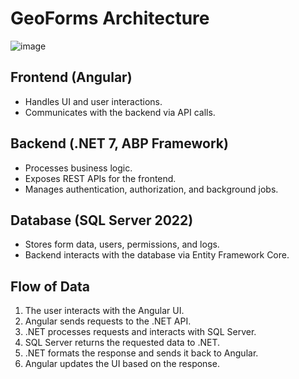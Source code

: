 # GeoForms Architecture


![image](https://github.com/user-attachments/assets/63eb97ca-4882-4074-b95d-e63fb0d93a4a)


## **Frontend (Angular)**
- Handles UI and user interactions.
- Communicates with the backend via API calls.

## **Backend (.NET 7, ABP Framework)**
- Processes business logic.
- Exposes REST APIs for the frontend.
- Manages authentication, authorization, and background jobs.

## **Database (SQL Server 2022)**
- Stores form data, users, permissions, and logs.
- Backend interacts with the database via Entity Framework Core.

## **Flow of Data**
1. The user interacts with the Angular UI.
2. Angular sends requests to the .NET API.
3. .NET processes requests and interacts with SQL Server.
4. SQL Server returns the requested data to .NET.
5. .NET formats the response and sends it back to Angular.
6. Angular updates the UI based on the response.

